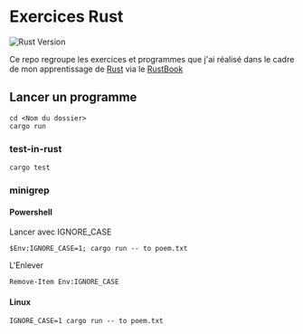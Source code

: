 # Exercices Rust

![Rust Version](https://img.shields.io/badge/Rust-1.88-orange?logo=rust&logoColor=white&style=for-the-badge)

Ce repo regroupe les exercices et programmes que j'ai réalisé dans le cadre de mon apprentissage de [Rust](https://www.rust-lang.org/) via le [RustBook](https://doc.rust-lang.org/stable/book/)    

## Lancer un programme

```
cd <Nom du dossier>
cargo run
```

### test-in-rust
```
cargo test
```

### minigrep

#### Powershell

Lancer avec IGNORE_CASE

```
$Env:IGNORE_CASE=1; cargo run -- to poem.txt
```
L'Enlever
```
Remove-Item Env:IGNORE_CASE
```
#### Linux
```
IGNORE_CASE=1 cargo run -- to poem.txt
```